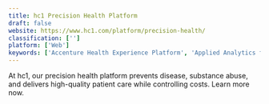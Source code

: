 ```yaml
---
title: hc1 Precision Health Platform
draft: false 
website: https://www.hc1.com/platform/precision-health/
classification: ['']
platform: ['Web']
keywords: ['Accenture Health Experience Platform', 'Applied Analytics for Risk Discovery', 'DLCPM', 'Demandforce', 'DocMate', 'HealtheRegistries', 'Hint Health', 'Lighthouse', 'Naturongo', 'OM1 Outcomes', 'Pega for Healthcare', 'PracticeSuite', 'Qlik Analytics Platform', 'Qlik DataMarket', 'QlikSense', 'Qlikview', 'ReferralMD', 'RevenueWell', 'Weave', 'WriteUpp']
---
```

At hc1, our precision health platform prevents disease, substance abuse, and delivers high-quality patient care while controlling costs. Learn more now.